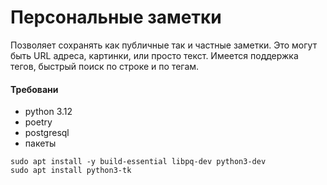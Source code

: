 # Персональные заметки

Позволяет сохранять как публичные так и частные заметки.
Это могут быть URL адреса, картинки, или просто текст.
Имеется поддержка тегов, быстрый поиск по строке и по тегам.

#### Требовани
- python 3.12
- poetry
- postgresql
- пакеты
```
sudo apt install -y build-essential libpq-dev python3-dev
sudo apt install python3-tk
```
